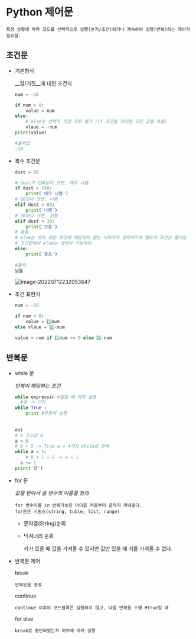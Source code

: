 # Python 제어문



```
특정 상황에 따라 코드를 선택적으로 실행(분기/조건)하거나 계속하여 실행(반복)하는 제어가 필요함.
```

## 조건문

- 기본형식

  __참/거짓__에 대한 조건식

  ```python
  num = -10
  
  if num > 0:
      value = num
  else:
      # else는 선택적 직접 조회 불가 (if 조건을 제외한 모든 값을 호출)
      vlaue = -num 
  print(value)
  
  #출력값
  -10 
  ```

- 복수 조건문

  ```python
  dust = 80
  
  # dust가 150보다 크면, 매우 나쁨
  if dust > 150:
      print('매우 나쁨')
  # 80보다 크면, 나쁨
  elif dust > 80:
      print('나쁨')
  # 30보다 크면, 보통
  elif dust > 30:
      print('보통')
  # 좋음
  # else는 위의 모든 조건에 해당하지 않는 나머지의 경우이기에 별도의 조건은 불가능
  # 조건문에서 else는 생략이 가능하다
  else:
      print('좋음')
      
  #출력
  보통
  ```

  ![image-20220712232053647](C:\Users\HOME\AppData\Roaming\Typora\typora-user-images\image-20220712232053647.png)



- 조건 표현식

  ```python
  num = -10
  
  if num > 0:
      value = 1️⃣num
  else vlaue = 2️⃣-num
  
  value = num if 1️⃣num >= 0 else 2️⃣-num 
  ```

  

## 반복문

- while 문

  _반복이 해당하는 조건_

  ```python
  while expressin #참일 때 까지 실행
  	#참 -> 거짓
  while True : 
      print #무한히 실행
      
      
  ex)
  # a 초깃값 0
  a = 0
  # 0 < 5 -> True a = 4까지 while문 반복
  while a < 5:
      # 0 + 1 = 0 -> a = 1
  	a += 1
  print('끝')
  ```

  

- for 문 

  _값을 받아서 쓸 변수의 이름을 정의_

  ```
  for 변수이름 in 반복가능한 아이를 처음부터 끝까지 꺼내준다.
  for문은 시퀀스(string, tuble, list, range)
  ```

  - 문자열(String)순회

  - 딕셔너리 순회

    키가 있을 때 값을 가져올 수 있지만 값만 있을 때 키를 가져올 수 없다.

- 반복문 제어

  break

  ```
  반복문을 종료
  ```

  continue

  ```
  continue 이후의 코드블록은 실행하지 않고, 다음 반복을 수행 #True일 때
  ```

  for else

  ```
  break로 중단되었는지 여부에 따라 실행
  ```

  

  